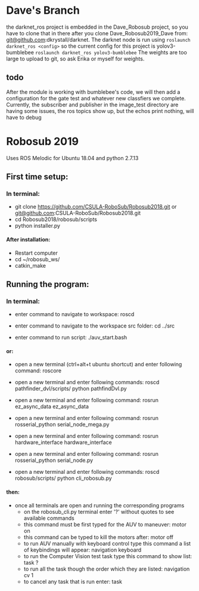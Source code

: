 # Dave's Branch 
the darknet_ros project is embedded in the Dave_Robosub project, so you have to clone that in there after you clone Dave_Robosub2019_Dave from: git@github.com:dkrystall/darknet. 
The darknet node is run using `roslaunch darknet_ros <config>` 
so the current config for this project is yolov3-bumblebee
`roslaunch darknet_ros yolov3-bumblebee`
The weights are too large to upload to git, so ask Erika or myself for weights.

## todo
After the module is working with bumblebee's code, we will then add a configuration for the gate test and whatever new classfiers we complete.
Currently, the subscriber and publisher in the image_test directory are having some issues, the ros topics show up, but the echos print nothing, will have to debug

# Robosub 2019

Uses ROS Melodic for Ubuntu 18.04
and python 2.7.13



## First time setup:

### In terminal:
- git clone https://github.com/CSULA-RoboSub/Robosub2018.git or git@github.com:CSULA-RoboSub/Robosub2018.git
- cd Robosub2018/robosub/scripts
- python installer.py

#### After installation:
- Restart computer
- cd ~/robosub_ws/
- catkin_make

## Running the program:

### In terminal:
- enter command to navigate to workspace:
	roscd

- enter command to navigate to the workspace src folder:
	cd ../src

- enter command to run script:
	./auv_start.bash

#### or:

- open a new terminal (ctrl+alt+t ubuntu shortcut) and enter following command:
	roscore

- open a new terminal and enter following commands:
		roscd pathfinder_dvl/scripts/
		python pathfindDvl.py

- open a new terminal and enter following command:
	rosrun ez_async_data ez_async_data

- open a new terminal and enter following command:
	rosrun rosserial_python serial_node_mega.py

- open a new terminal and enter following command:
		rosrun hardware_interface hardware_interface

- open a new terminal and enter following command:
		rosrun rosserial_python serial_node.py

- open a new terminal and enter following commands:
		roscd robosub/scripts/
		python cli_robosub.py


#### then:

- once all terminals are open and running the corresponding programs
	- on the robosub_cli.py terminal enter '?' without quotes to see
	  available commands
	- this command must be first typed for the AUV to maneuver:
		motor on
	- this command can be typed to kill the motors after:
		motor off
	- to run AUV manually with keyboard control type this command
	  a list of keybindings will appear:
		navigation keyboard
	- to run the Computer Vision test task type this command to show list:
		task ?
	- to run all the task though the order which they are listed:
		navigation cv 1
	- to cancel any task that is run enter:
		task
